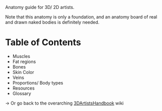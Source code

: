 Anatomy guide for 3D/ 2D artists.

Note that this anatomy is only a foundation, and an anatomy board of real and drawn naked bodies is definitely needed.

# Table of Contents

- Muscles
- Fat regions
- Bones
- Skin Color
- Veins
- Proportions/ Body types
- Resources
- Glossary

-> Or go back to the overarching [3DArtistsHandbook](https://github.com/Epicrex/3DArtistsHandbook/wiki) wiki